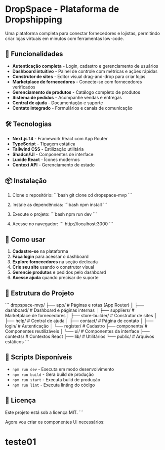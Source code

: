 # DropSpace - Plataforma de Dropshipping

Uma plataforma completa para conectar fornecedores e lojistas, permitindo criar lojas virtuais em minutos com ferramentas low-code.

## 🚀 Funcionalidades

- **Autenticação completa** - Login, cadastro e gerenciamento de usuários
- **Dashboard intuitivo** - Painel de controle com métricas e ações rápidas
- **Construtor de sites** - Editor visual drag-and-drop para criar lojas
- **Marketplace de fornecedores** - Conecte-se com fornecedores verificados
- **Gerenciamento de produtos** - Catálogo completo de produtos
- **Sistema de pedidos** - Acompanhe vendas e entregas
- **Central de ajuda** - Documentação e suporte
- **Contato integrado** - Formulários e canais de comunicação

## 🛠️ Tecnologias

- **Next.js 14** - Framework React com App Router
- **TypeScript** - Tipagem estática
- **Tailwind CSS** - Estilização utilitária
- **Shadcn/UI** - Componentes de interface
- **Lucide React** - Ícones modernos
- **Context API** - Gerenciamento de estado

## 📦 Instalação

1. Clone o repositório:
\`\`\`bash
git clone <url-do-repositorio>
cd dropspace-mvp
\`\`\`

2. Instale as dependências:
\`\`\`bash
npm install
\`\`\`

3. Execute o projeto:
\`\`\`bash
npm run dev
\`\`\`

4. Acesse no navegador:
\`\`\`
http://localhost:3000
\`\`\`

## 🎯 Como usar

1. **Cadastre-se** na plataforma
2. **Faça login** para acessar o dashboard
3. **Explore fornecedores** na seção dedicada
4. **Crie seu site** usando o construtor visual
5. **Gerencie produtos** e pedidos pelo dashboard
6. **Acesse ajuda** quando precisar de suporte

## 📁 Estrutura do Projeto

\`\`\`
dropspace-mvp/
├── app/                    # Páginas e rotas (App Router)
│   ├── dashboard/         # Dashboard e páginas internas
│   ├── suppliers/         # Marketplace de fornecedores
│   ├── store-builder/     # Construtor de sites
│   ├── help/             # Central de ajuda
│   ├── contact/          # Página de contato
│   ├── login/            # Autenticação
│   └── register/         # Cadastro
├── components/           # Componentes reutilizáveis
│   └── ui/              # Componentes da interface
├── contexts/            # Contextos React
├── lib/                # Utilitários
└── public/             # Arquivos estáticos
\`\`\`

## 🔧 Scripts Disponíveis

- `npm run dev` - Executa em modo desenvolvimento
- `npm run build` - Gera build de produção
- `npm run start` - Executa build de produção
- `npm run lint` - Executa linting do código

## 📝 Licença

Este projeto está sob a licença MIT.
\`\`\`

Agora vou criar os componentes UI necessários:
# teste01
